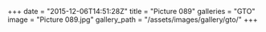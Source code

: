 +++
date = "2015-12-06T14:51:28Z"
title = "Picture 089"
galleries = "GTO"
image = "Picture 089.jpg"
gallery_path = "/assets/images/gallery/gto/"
+++
